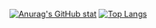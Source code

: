 [![Anurag's GitHub stat](https://github-readme-stats.vercel.app/api?username=jad-debugs&count_private=true&show_icons=true&theme=tokyonight)](https://github.com/anuraghazra/github-readme-stats)
[![Top Langs](https://github-readme-stats.vercel.app/api/top-langs/?username=jad-debugs&theme=tokyonight&exclude_repo=CP,vimrc,health_heaven)](https://github.com/anuraghazra/github-readme-stats)
